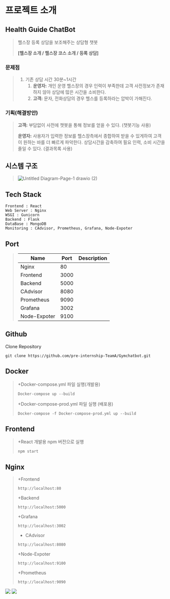 # 프로젝트 소개

## Health Guide ChatBot

> 헬스장 등록 상담을 보조해주는 상담형 챗봇
>
>**[헬스장 소개 / 헬스장 코스 소개 / 등록 상담]**

### 문제점
>
> 1. 기존 상담 시간 30분~1시간
>    1. **운영자:** 개인 운영 헬스장의 경우 인력이 부족한데 고객 사전정보가 존재 하지 않아 상담에 많은 시간을 소비한다.
>    2. **고객:** 문자, 전화상담의 경우 헬스를 등록하라는 압박이 가해진다.
>
### 기획(해결방안)
>
>**고객:** 부담없이 사전에 챗봇을 통해 정보를 얻을 수 있다. (챗봇기능 사용)
>
>**운영자:** 사용자가 입력한 정보를 헬스장측에서 종합하여 받을 수 있게하여 고객이 원하는 바를 더 빠르게 파악한다. 상담시간을 감축하여 필요 인력, 소비 시간을 줄일 수 있다. (결과목록 사용)
>
## 시스템 구조
>
>![Untitled Diagram-Page-1 drawio (2)](https://user-images.githubusercontent.com/89952669/155075098-a746735a-35e3-4a12-9a68-9bda4ab28092.png)
>
>
 
## Tech Stack
  ```
  Frontend : React
  Web Server : Nginx
  WSGI : Gunicorn
  Backend : Flask
  DataBase : MongoDB
  Monitoring : CAdvisor, Prometheus, Grafana, Node-Expoter
  ```
## Port
  >|Name|Port|Description|
  >|-------|------|--------------------------|
  >|Nginx|80|
  >|Frontend|3000|
  >|Backend|5000|
  >|CAdvisor|8080|
  >|Prometheus|9090|
  >|Grafana|3002|
  >|Node-Expoter|9100|
 
  
## Github
  Clone Repository
  ```
  git clone https://github.com/pre-internship-TeamA/Gymchatbot.git
  ```
## Docker
>  +Docker-compose.yml 파일 실행(개발용)
>  ```
>  Docker-compose up --build
>  ```
>  +Docker-compose-prod.yml 파일 실행 (배포용)
>  ```
>  Docker-compose -f Docker-compose-prod.yml up --build
>  ```
  
## Frontend
>  +React 개발용 npm 버전으로 실행
>  ```
>  npm start
>  ```

## Nginx
>  +Frontend
>  ```
>  http://localhost:80
>  ```
>  +Backend
>  ```
>  http://localhost:5000
>  ```
>  +Grafana
>  ```
>  http://localhost:3002
>  ```
>  + CAdvisor
>  ```
>  http://localhost:8080
>  ```
>  +Node-Expoter
>  ```
>  http://localhost:9100
>  ```
>  +Prometheus
>  ```
>  http://localhost:9090
>  ```
  
  
  <img src="https://img.shields.io/badge/react-{red}?logo={로고이름}&logoColor={green}"/>
  <img src="https://img.shields.io/badge/Scss-green?style=flat&logo=Sass&logoColor=CC6699"/>



 
